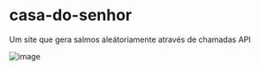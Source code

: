 # casa-do-senhor
Um site que gera salmos aleátoriamente através de chamadas API


![image](https://user-images.githubusercontent.com/52057929/217395337-173192f2-f3cf-42e3-a3bc-ce71786c4579.png)

